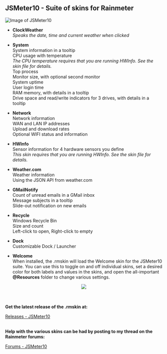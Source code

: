 ## JSMeter10 - Suite of skins for Rainmeter

![Image of  JSMeter10](https://github.com/jsmorley/JSMeter10/blob/main/Welcome/JSMeter10.jpg)

* **ClockWeather**<br/>
*Speaks the date, time and current weather when clicked*

* **System**<br/>
System information in a tooltip<br/>
CPU usage with temperature<br/>
*The CPU temperature requires that you are running HWInfo. See the skin file for details.*<br/>
Top process<br/>
Monitor size, with optional second monitor<br/>
System uptime<br/>
User login time<br/>
RAM memory, with details in a tooltip<br/>
Drive space and read/write indicators for 3 drives, with details in a tooltip

* **Network**<br/>
Network information<br/>
WAN and LAN IP addresses<br/>
Upload and download rates<br/>
Optional WIFI status and information

* **HWInfo**<br/>
Sensor information for 4 hardware sensors you define<br/>
*This skin requires that you are running HWInfo. See the skin file for details.*<br/>

* **Weather.com**<br/>
Weather information<br/>
Using the JSON API from weather.com

* **GMailNotify**<br/>
Count of unread emails in a GMail inbox<br/>
Message subjects in a tooltip<br/>
Slide-out notification on new emails

* **Recycle**<br/>
Windows Recycle Bin<br/>
Size and count<br/>
Left-click to open, Right-click to empty

* **Dock**<br/>
Customizable Dock / Launcher

* **Welcome**<br/>
When installed, the .rmskin will load the Welcome skin for the JSMeter10 suite. You can use this to toggle on and off individual skins, set a desired color for both labels and values in the skins, and open the all-important **@Resources** folder to change various settings.

<p align="center">
  <img src="https://github.com/jsmorley/JSMeter10/blob/main/Welcome/WelcomeImage.jpg" />
</p>

<br/><br/>**Get the latest release of the .rmskin at:**

[Releases - JSMeter10](https://github.com/jsmorley/JSMeter10/releases)

<br/>**Help with the various skins can be had by posting to my thread on the Rainmeter forums:**

[Forums - JSMeter10](https://forum.rainmeter.net/viewtopic.php?f=27&t=36457#p185912)
